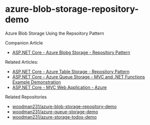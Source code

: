 # azure-blob-storage-repository-demo
Azure Blob Storage Using the Repsoitory Pattern

Companion Article
- [ASP.NET Core - Azure Blobg Storage - Repository Pattern]([https://www.intertech.com/asp-net-core-how-to-use-azure-app-configuration-and-key-vault-for-development-and-production/](https://www.intertech.com/asp-net-core-azure-blob-storage-repository-pattern/))

Related Articles:
- [ASP.NET Core - Azure Table Storage - Repository Pattern](https://www.intertech.com/asp-net-core-azure-table-storage-repository-pattern/)
- [ASP.NET Core - Azure Queue Storage - MVC and .NET Functions Example Demonstration](https://www.intertech.com/asp-net-core-azure-queue-storage-mvc-and-net-functions-example-demonstration/)
- [ASP.NET Core - MVC Web Application - Azure](https://www.intertech.com/asp-net-core-mvc-web-application-azure/)


Related Repositories
- [woodman231/azure-blob-storage-repository-demo](https://github.com/woodman231/azure-table-storage-repository-demo)
- [woodman231/azure-queue-storage-demo](https://github.com/woodman231/azure-queue-storage-demo)
- [woodman231/azure-storage-todos-demo](https://github.com/woodman231/azure-storage-todos-demo)
